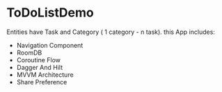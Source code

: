 # ToDoListDemo
Entities have Task and Category ( 1 category - n task).
this App includes:
  - Navigation Component
  - RoomDB
  - Coroutine Flow
  - Dagger And Hilt
  - MVVM Architecture
  - Share Preference
